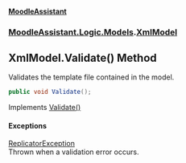 #### [MoodleAssistant](index.md 'index')
### [MoodleAssistant.Logic.Models](MoodleAssistant.Logic.Models.md 'MoodleAssistant.Logic.Models').[XmlModel](MoodleAssistant.Logic.Models.XmlModel.md 'MoodleAssistant.Logic.Models.XmlModel')

## XmlModel.Validate() Method

Validates the template file contained in the model.

```csharp
public void Validate();
```

Implements [Validate()](MoodleAssistant.Logic.Models.ITemplateModel.Validate().md 'MoodleAssistant.Logic.Models.ITemplateModel.Validate()')

#### Exceptions

[ReplicatorException](MoodleAssistant.Logic.Utils.ReplicatorException.md 'MoodleAssistant.Logic.Utils.ReplicatorException')  
Thrown when a validation error occurs.